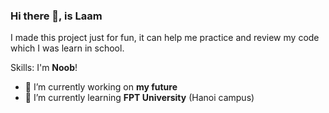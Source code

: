 ### Hi there 👋, is Laam

I made this project just for fun, it can help me practice and review my code which I was learn in school.

Skills: I'm **Noob**!

- 🔭 I’m currently working on **my future** 
- 🌱 I’m currently learning **FPT University** (Hanoi campus) 

